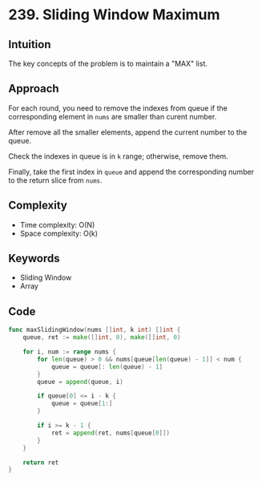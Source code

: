 # 239. Sliding Window Maximum

## Intuition

The key concepts of the problem is to maintain a "MAX" list.

## Approach

For each round, you need to remove the indexes from queue if the corresponding element in `nums` are smaller than curent number.

After remove all the smaller elements, append the current number to the queue.

Check the indexes in queue is in `k` range; otherwise, remove them.

Finally, take the first index in `queue` and append the corresponding number to the return slice from `nums`.

## Complexity

- Time complexity: O(N)
- Space complexity: O(k)

## Keywords

- Sliding Window
- Array

## Code

```go
func maxSlidingWindow(nums []int, k int) []int {
    queue, ret := make([]int, 0), make([]int, 0)

    for i, num := range nums {
        for len(queue) > 0 && nums[queue[len(queue) - 1]] < num {
            queue = queue[: len(queue) - 1]
        }
        queue = append(queue, i)

        if queue[0] <= i - k {
            queue = queue[1:]
        }

        if i >= k - 1 {
            ret = append(ret, nums[queue[0]])
        }
    }

    return ret
}
```
